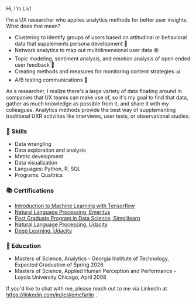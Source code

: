 Hi, I’m Liv! 

I'm a UX researcher who applies analytics methods for better user insights. What does that mean?
- Clustering to identify groups of users based on attitudinal or behavioral data that supplements persona development 💁
- Network analytics to map out multidimensional user data 🕸️
- Topic modeling, sentiment analysis, and emotion analysis of open ended user feedback 📖
- Creating methods and measures for monitoring content strategies 📊
- A/B testing communications 💬

As a researcher, I realize there's a large variety of data floating around in companies that UX teams can make use of, so it's my goal to find that data, gather as much knowledge as possible from it, and share it with my colleagues. Analytics methods provide the best way of supplementing traditional UXR activities like interviews, user tests, or observational studies. 

### 🔆 Skills
- Data wrangling
- Data exploration and analysis
- Metric development
- Data visualization
- Languages: Python, R, SQL
- Programs: Qualtrics

### 📚 Certifications
- [Introduction to Machine Learning with Tensorflow](https://www.udacity.com/certificate/e/a69793ec-be6b-11ed-8a63-4f99e13ca3de)
- [Natural Language Processing, Emeritus](https://certificates.emeritus.org/c7a39ef2-b52f-4c2a-93f6-4df09803bfe9#acc.9cGJONDy)
- [Post Graduate Program in Data Science, Simplilearn](https://success.simplilearn.com/bb75c742-1da0-4f5a-95cf-98b32ab61a30#acc.pLDn4we1)
- [Natural Language Processing, Udacity](https://www.udacity.com/certificate/5SASDXSM)
- [Deep Learning, Udacity](https://www.udacity.com/certificate/JHW4DNWF)

### 🔖 Education
- Masters of Science, Analytics - Georgia Institute of Technology, Expected Graduation of Spring 2026
- Masters of Science, Applied Human Perception and Performance - Loyola University Chicago, April 2008

If you'd like to chat with me, please reach out to me via LinkedIn at https://linkedin.com/in/lesliemcfarlin . 

<!---
lammypi/lammypi is a ✨ special ✨ repository because its `README.md` (this file) appears on your GitHub profile.
You can click the Preview link to take a look at your changes.
--->
